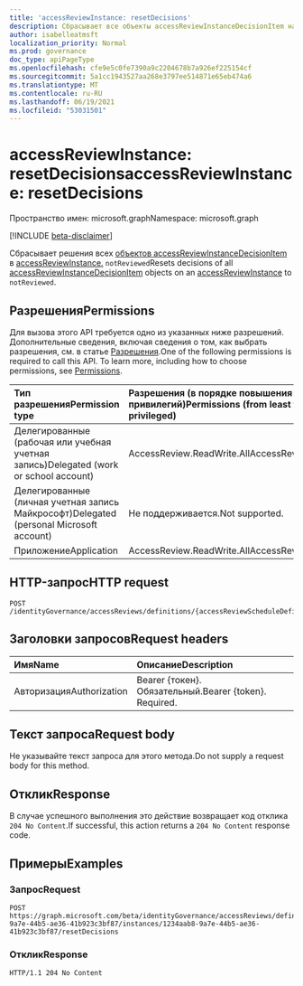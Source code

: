 ```yaml
---
title: 'accessReviewInstance: resetDecisions'
description: Сбрасывает все объекты accessReviewInstanceDecisionItem на accessReviewInstance для `notReviewed` .
author: isabelleatmsft
localization_priority: Normal
ms.prod: governance
doc_type: apiPageType
ms.openlocfilehash: cfe9e5c0fe7390a9c2204678b7a926ef225154cf
ms.sourcegitcommit: 5a1cc1943527aa268e3797ee514871e65eb474a6
ms.translationtype: MT
ms.contentlocale: ru-RU
ms.lasthandoff: 06/19/2021
ms.locfileid: "53031501"
---
```

# <a name="accessreviewinstance-resetdecisions"></a><span data-ttu-id="5c6c7-103">accessReviewInstance: resetDecisions</span><span class="sxs-lookup"><span data-stu-id="5c6c7-103">accessReviewInstance: resetDecisions</span></span>
<span data-ttu-id="5c6c7-104">Пространство имен: microsoft.graph</span><span class="sxs-lookup"><span data-stu-id="5c6c7-104">Namespace: microsoft.graph</span></span>

[!INCLUDE [beta-disclaimer](../../includes/beta-disclaimer.md)]

<span data-ttu-id="5c6c7-105">Сбрасывает решения всех [объектов accessReviewInstanceDecisionItem](../resources/accessreviewinstancedecisionitem.md) в [accessReviewInstance.](../resources/accessreviewinstance.md) `notReviewed`</span><span class="sxs-lookup"><span data-stu-id="5c6c7-105">Resets decisions of all [accessReviewInstanceDecisionItem](../resources/accessreviewinstancedecisionitem.md) objects on an [accessReviewInstance](../resources/accessreviewinstance.md) to `notReviewed`.</span></span>

## <a name="permissions"></a><span data-ttu-id="5c6c7-106">Разрешения</span><span class="sxs-lookup"><span data-stu-id="5c6c7-106">Permissions</span></span>
<span data-ttu-id="5c6c7-p101">Для вызова этого API требуется одно из указанных ниже разрешений. Дополнительные сведения, включая сведения о том, как выбрать разрешения, см. в статье [Разрешения](/graph/permissions-reference).</span><span class="sxs-lookup"><span data-stu-id="5c6c7-p101">One of the following permissions is required to call this API. To learn more, including how to choose permissions, see [Permissions](/graph/permissions-reference).</span></span>

|<span data-ttu-id="5c6c7-109">Тип разрешения</span><span class="sxs-lookup"><span data-stu-id="5c6c7-109">Permission type</span></span>|<span data-ttu-id="5c6c7-110">Разрешения (в порядке повышения привилегий)</span><span class="sxs-lookup"><span data-stu-id="5c6c7-110">Permissions (from least to most privileged)</span></span>|
|:---|:---|
|<span data-ttu-id="5c6c7-111">Делегированные (рабочая или учебная учетная запись)</span><span class="sxs-lookup"><span data-stu-id="5c6c7-111">Delegated (work or school account)</span></span>|<span data-ttu-id="5c6c7-112">AccessReview.ReadWrite.All</span><span class="sxs-lookup"><span data-stu-id="5c6c7-112">AccessReview.ReadWrite.All</span></span>|
|<span data-ttu-id="5c6c7-113">Делегированные (личная учетная запись Майкрософт)</span><span class="sxs-lookup"><span data-stu-id="5c6c7-113">Delegated (personal Microsoft account)</span></span>|<span data-ttu-id="5c6c7-114">Не поддерживается.</span><span class="sxs-lookup"><span data-stu-id="5c6c7-114">Not supported.</span></span>|
|<span data-ttu-id="5c6c7-115">Приложение</span><span class="sxs-lookup"><span data-stu-id="5c6c7-115">Application</span></span>|<span data-ttu-id="5c6c7-116">AccessReview.ReadWrite.All</span><span class="sxs-lookup"><span data-stu-id="5c6c7-116">AccessReview.ReadWrite.All</span></span>|

## <a name="http-request"></a><span data-ttu-id="5c6c7-117">HTTP-запрос</span><span class="sxs-lookup"><span data-stu-id="5c6c7-117">HTTP request</span></span>

<!-- {
  "blockType": "ignored"
}
-->
``` http
POST /identityGovernance/accessReviews/definitions/{accessReviewScheduleDefinitionId}/instances/{accessReviewInstanceId}/resetDecisions
```

## <a name="request-headers"></a><span data-ttu-id="5c6c7-118">Заголовки запросов</span><span class="sxs-lookup"><span data-stu-id="5c6c7-118">Request headers</span></span>
|<span data-ttu-id="5c6c7-119">Имя</span><span class="sxs-lookup"><span data-stu-id="5c6c7-119">Name</span></span>|<span data-ttu-id="5c6c7-120">Описание</span><span class="sxs-lookup"><span data-stu-id="5c6c7-120">Description</span></span>|
|:---|:---|
|<span data-ttu-id="5c6c7-121">Авторизация</span><span class="sxs-lookup"><span data-stu-id="5c6c7-121">Authorization</span></span>|<span data-ttu-id="5c6c7-p102">Bearer {токен}. Обязательный.</span><span class="sxs-lookup"><span data-stu-id="5c6c7-p102">Bearer {token}. Required.</span></span>|

## <a name="request-body"></a><span data-ttu-id="5c6c7-124">Текст запроса</span><span class="sxs-lookup"><span data-stu-id="5c6c7-124">Request body</span></span>
<span data-ttu-id="5c6c7-125">Не указывайте текст запроса для этого метода.</span><span class="sxs-lookup"><span data-stu-id="5c6c7-125">Do not supply a request body for this method.</span></span>

## <a name="response"></a><span data-ttu-id="5c6c7-126">Отклик</span><span class="sxs-lookup"><span data-stu-id="5c6c7-126">Response</span></span>

<span data-ttu-id="5c6c7-127">В случае успешного выполнения это действие возвращает код отклика `204 No Content`.</span><span class="sxs-lookup"><span data-stu-id="5c6c7-127">If successful, this action returns a `204 No Content` response code.</span></span>

## <a name="examples"></a><span data-ttu-id="5c6c7-128">Примеры</span><span class="sxs-lookup"><span data-stu-id="5c6c7-128">Examples</span></span>

### <a name="request"></a><span data-ttu-id="5c6c7-129">Запрос</span><span class="sxs-lookup"><span data-stu-id="5c6c7-129">Request</span></span>
<!-- {
  "blockType": "request",
  "name": "accessreviewinstance_resetdecisions"
}
-->
``` http
POST https://graph.microsoft.com/beta/identityGovernance/accessReviews/definitions/0185aab8-9a7e-44b5-ae36-41b923c3bf87/instances/1234aab8-9a7e-44b5-ae36-41b923c3bf87/resetDecisions
```


### <a name="response"></a><span data-ttu-id="5c6c7-130">Отклик</span><span class="sxs-lookup"><span data-stu-id="5c6c7-130">Response</span></span>
<!-- {
  "blockType": "response",
  "truncated": true
}
-->
``` http
HTTP/1.1 204 No Content
```
